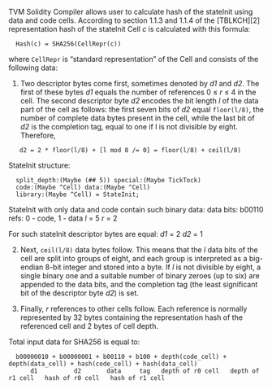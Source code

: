 TVM Solidity Compiler allows user to calculate hash of the stateInit using data and code cells. 
According to section 1.1.3 and 1.1.4 of the [TBLKCH][2] representation hash of the stateInit Cell *c*
is calculated with this formula:

```Math
  Hash(c) = SHA256(CellRepr(c))
```

where `CellRepr` is  “standard representation” of the Cell and consists of the following data:

1) Two descriptor bytes come first, sometimes denoted by *d1* and *d2*. The
   first of these bytes *d1* equals the number of references 0 ≤ *r* ≤ 4 in the cell.
   The second descriptor byte *d2* encodes the
   bit length *l* of the data part of the cell as follows: the first seven bits of
   *d2* equal `floor(l/8)`, the number of complete data bytes present in the cell,
   while the last bit of *d2* is the completion tag, equal to one if l is not
   divisible by eight. Therefore,

```
   d2 = 2 * floor(l/8) + [l mod 8 /= 0] = floor(l/8) + ceil(l/8)
```

StateInit structure:

```TLB
  split_depth:(Maybe (## 5)) special:(Maybe TickTock)
  code:(Maybe ^Cell) data:(Maybe ^Cell)
  library:(Maybe ^Cell) = StateInit;
```

StateInit with only data and code contain such binary data:
data bits: b00110
refs: 0 - code, 1 - data
*l* = 5
*r* = 2

For such stateInit descriptor bytes are equal:
*d1* = 2
*d2* = 1

2) Next, `ceil(l/8)` data bytes follow. This means that the *l* data bits of the
   cell are split into groups of eight, and each group is interpreted as a
   big-endian 8-bit integer and stored into a byte. If *l* is not divisible by
   eight, a single binary one and a suitable number of binary zeroes (up
   to six) are appended to the data bits, and the completion tag (the least
   significant bit of the descriptor byte *d2*) is set.

3) Finally, *r* references to other cells follow. Each reference is normally
   represented by 32 bytes containing the representation hash of the referenced
   cell and 2 bytes of cell depth.

Total input data for SHA256 is equal to:

```
  b00000010 + b00000001 + b00110 + b100 + depth(code_cell) + depth(data_cell) + hash(code_cell) + hash(data_cell)
      d1          d2       data     tag   depth of r0 cell   depth of r1 cell   hash of r0 cell   hash of r1 cell
```
